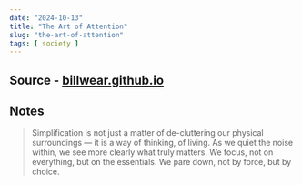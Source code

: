 ```yaml
---
date: "2024-10-13"
title: "The Art of Attention"
slug: "the-art-of-attention"
tags: [ society ]
---
```




## Source - [billwear.github.io][1]

## Notes

> Simplification is not just a matter of de-cluttering our physical surroundings — it is a way of thinking, of living. As we quiet the noise within, we see more clearly what truly matters. We focus, not on everything, but on the essentials. We pare down, not by force, but by choice.



  [1]: https://billwear.github.io/art-of-attention.html
